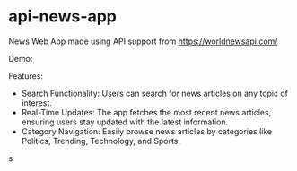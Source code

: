 ﻿# api-news-app

<p>News Web App made using API support from <a href="https://worldnewsapi.com/">https://worldnewsapi.com/</a></p>
<p>Demo: <a href=""></a></p>
</p>
Features:
<ul>
<li>Search Functionality: Users can search for news articles on any topic of interest.</li>
<li>Real-Time Updates: The app fetches the most recent news articles, ensuring users stay updated with the latest information.</li>
<li>Category Navigation: Easily browse news articles by categories like Politics, Trending, Technology, and Sports.</li>
</ul>
s